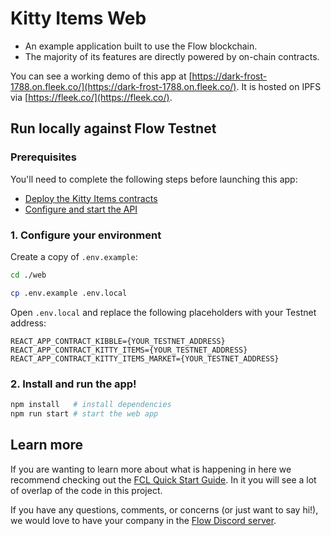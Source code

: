 # Kitty Items Web

- An example application built to use the Flow blockchain.
- The majority of its features are directly powered by on-chain contracts.

You can see a working demo of this app at 
[https://dark-frost-1788.on.fleek.co/](https://dark-frost-1788.on.fleek.co/).
It is hosted on IPFS via [https://fleek.co/](https://fleek.co/).

## Run locally against Flow Testnet

### Prerequisites

You'll need to complete the following steps before launching this app:

- [Deploy the Kitty Items contracts](https://github.com/onflow/kitty-items/tree/master/#4-deploy-the-contracts)
- [Configure and start the API](https://github.com/onflow/kitty-items/tree/master/api)

### 1. Configure your environment

Create a copy of `.env.example`:

```sh
cd ./web

cp .env.example .env.local
```

Open `.env.local` and replace the following placeholders with your Testnet address:

```
REACT_APP_CONTRACT_KIBBLE={YOUR_TESTNET_ADDRESS}
REACT_APP_CONTRACT_KITTY_ITEMS={YOUR_TESTNET_ADDRESS}
REACT_APP_CONTRACT_KITTY_ITEMS_MARKET={YOUR_TESTNET_ADDRESS}
```

### 2. Install and run the app!

```sh
npm install   # install dependencies
npm run start # start the web app
```

## Learn more

If you are wanting to learn more about what is happening in here we recommend checking out the [FCL Quick Start Guide](https://github.com/onflow/flow-js-sdk/tree/master/packages/fcl#flow-app-quickstart).
In it you will see a lot of overlap of the code in this project.

If you have any questions, comments, or concerns (or just want to say hi!), we would love to have your company in the [Flow Discord server](https://discord.gg/k6cZ7QC).
